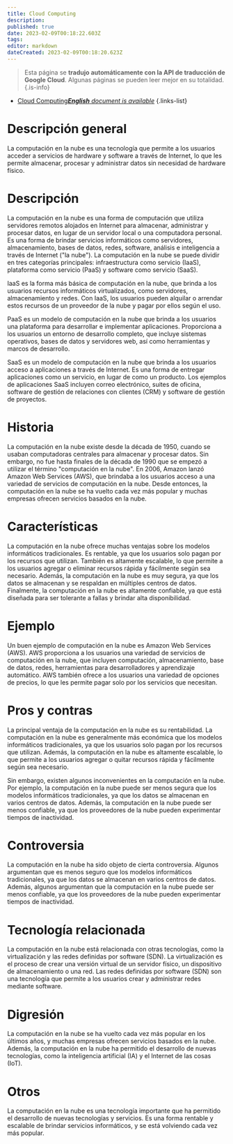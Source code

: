 ```yaml
---
title: Cloud Computing
description: 
published: true
date: 2023-02-09T00:18:22.603Z
tags: 
editor: markdown
dateCreated: 2023-02-09T00:18:20.623Z
---
```


> Esta página se **tradujo automáticamente con la API de traducción de Google Cloud**.
Algunas páginas se pueden leer mejor en su totalidad.{.is-info}



- [Cloud Computing***English** document is available*](/en/Knowledge-base/Dictionary/cloud-computing)
{.links-list}


# Descripción general
La computación en la nube es una tecnología que permite a los usuarios acceder a servicios de hardware y software a través de Internet, lo que les permite almacenar, procesar y administrar datos sin necesidad de hardware físico.

# Descripción
La computación en la nube es una forma de computación que utiliza servidores remotos alojados en Internet para almacenar, administrar y procesar datos, en lugar de un servidor local o una computadora personal. Es una forma de brindar servicios informáticos como servidores, almacenamiento, bases de datos, redes, software, análisis e inteligencia a través de Internet ("la nube"). La computación en la nube se puede dividir en tres categorías principales: infraestructura como servicio (IaaS), plataforma como servicio (PaaS) y software como servicio (SaaS).

IaaS es la forma más básica de computación en la nube, que brinda a los usuarios recursos informáticos virtualizados, como servidores, almacenamiento y redes. Con IaaS, los usuarios pueden alquilar o arrendar estos recursos de un proveedor de la nube y pagar por ellos según el uso.

PaaS es un modelo de computación en la nube que brinda a los usuarios una plataforma para desarrollar e implementar aplicaciones. Proporciona a los usuarios un entorno de desarrollo completo, que incluye sistemas operativos, bases de datos y servidores web, así como herramientas y marcos de desarrollo.

SaaS es un modelo de computación en la nube que brinda a los usuarios acceso a aplicaciones a través de Internet. Es una forma de entregar aplicaciones como un servicio, en lugar de como un producto. Los ejemplos de aplicaciones SaaS incluyen correo electrónico, suites de oficina, software de gestión de relaciones con clientes (CRM) y software de gestión de proyectos.

# Historia
La computación en la nube existe desde la década de 1950, cuando se usaban computadoras centrales para almacenar y procesar datos. Sin embargo, no fue hasta finales de la década de 1990 que se empezó a utilizar el término "computación en la nube". En 2006, Amazon lanzó Amazon Web Services (AWS), que brindaba a los usuarios acceso a una variedad de servicios de computación en la nube. Desde entonces, la computación en la nube se ha vuelto cada vez más popular y muchas empresas ofrecen servicios basados en la nube.

# Características
La computación en la nube ofrece muchas ventajas sobre los modelos informáticos tradicionales. Es rentable, ya que los usuarios solo pagan por los recursos que utilizan. También es altamente escalable, lo que permite a los usuarios agregar o eliminar recursos rápida y fácilmente según sea necesario. Además, la computación en la nube es muy segura, ya que los datos se almacenan y se respaldan en múltiples centros de datos. Finalmente, la computación en la nube es altamente confiable, ya que está diseñada para ser tolerante a fallas y brindar alta disponibilidad.

# Ejemplo
Un buen ejemplo de computación en la nube es Amazon Web Services (AWS). AWS proporciona a los usuarios una variedad de servicios de computación en la nube, que incluyen computación, almacenamiento, base de datos, redes, herramientas para desarrolladores y aprendizaje automático. AWS también ofrece a los usuarios una variedad de opciones de precios, lo que les permite pagar solo por los servicios que necesitan.

# Pros y contras
La principal ventaja de la computación en la nube es su rentabilidad. La computación en la nube es generalmente más económica que los modelos informáticos tradicionales, ya que los usuarios solo pagan por los recursos que utilizan. Además, la computación en la nube es altamente escalable, lo que permite a los usuarios agregar o quitar recursos rápida y fácilmente según sea necesario.

Sin embargo, existen algunos inconvenientes en la computación en la nube. Por ejemplo, la computación en la nube puede ser menos segura que los modelos informáticos tradicionales, ya que los datos se almacenan en varios centros de datos. Además, la computación en la nube puede ser menos confiable, ya que los proveedores de la nube pueden experimentar tiempos de inactividad.

# Controversia
La computación en la nube ha sido objeto de cierta controversia. Algunos argumentan que es menos seguro que los modelos informáticos tradicionales, ya que los datos se almacenan en varios centros de datos. Además, algunos argumentan que la computación en la nube puede ser menos confiable, ya que los proveedores de la nube pueden experimentar tiempos de inactividad.

# Tecnología relacionada
La computación en la nube está relacionada con otras tecnologías, como la virtualización y las redes definidas por software (SDN). La virtualización es el proceso de crear una versión virtual de un servidor físico, un dispositivo de almacenamiento o una red. Las redes definidas por software (SDN) son una tecnología que permite a los usuarios crear y administrar redes mediante software.

# Digresión
La computación en la nube se ha vuelto cada vez más popular en los últimos años, y muchas empresas ofrecen servicios basados en la nube. Además, la computación en la nube ha permitido el desarrollo de nuevas tecnologías, como la inteligencia artificial (IA) y el Internet de las cosas (IoT).

# Otros
La computación en la nube es una tecnología importante que ha permitido el desarrollo de nuevas tecnologías y servicios. Es una forma rentable y escalable de brindar servicios informáticos, y se está volviendo cada vez más popular.